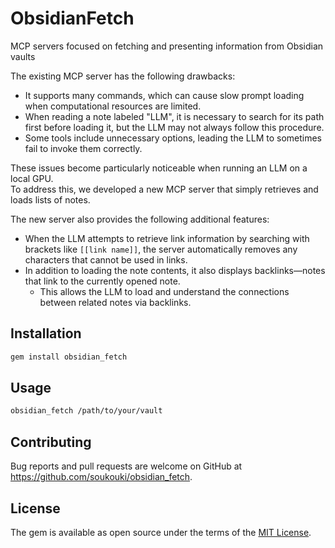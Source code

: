 # ObsidianFetch

MCP servers focused on fetching and presenting information from Obsidian vaults

The existing MCP server has the following drawbacks:
- It supports many commands, which can cause slow prompt loading when computational resources are limited.
- When reading a note labeled "LLM", it is necessary to search for its path first before loading it, but the LLM may not always follow this procedure.
- Some tools include unnecessary options, leading the LLM to sometimes fail to invoke them correctly.

These issues become particularly noticeable when running an LLM on a local GPU.  
To address this, we developed a new MCP server that simply retrieves and loads lists of notes.

The new server also provides the following additional features:
- When the LLM attempts to retrieve link information by searching with brackets like `[[link name]]`, the server automatically removes any characters that cannot be used in links.
- In addition to loading the note contents, it also displays backlinks—notes that link to the currently opened note.
	- This allows the LLM to load and understand the connections between related notes via backlinks.

## Installation

```bash
gem install obsidian_fetch
```

## Usage

```bash
obsidian_fetch /path/to/your/vault
```

## Contributing

Bug reports and pull requests are welcome on GitHub at https://github.com/soukouki/obsidian_fetch.

## License

The gem is available as open source under the terms of the [MIT License](https://opensource.org/licenses/MIT).
